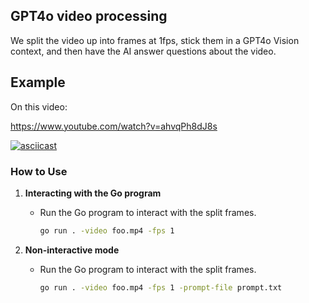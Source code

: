 ## GPT4o video processing

We split the video up into frames at 1fps, stick them in a GPT4o Vision context, and then have the AI answer questions about the video.

## Example

On this video:

https://www.youtube.com/watch?v=ahvqPh8dJ8s

[![asciicast](https://asciinema.org/a/ca45P50bJAs12wbVEcG9xHguy.svg)](https://asciinema.org/a/ca45P50bJAs12wbVEcG9xHguy)

### How to Use

1. **Interacting with the Go program**
   - Run the Go program to interact with the split frames.
     ```sh
     go run . -video foo.mp4 -fps 1
     ```

2. **Non-interactive mode**
   - Run the Go program to interact with the split frames.
     ```sh
     go run . -video foo.mp4 -fps 1 -prompt-file prompt.txt
     ```
